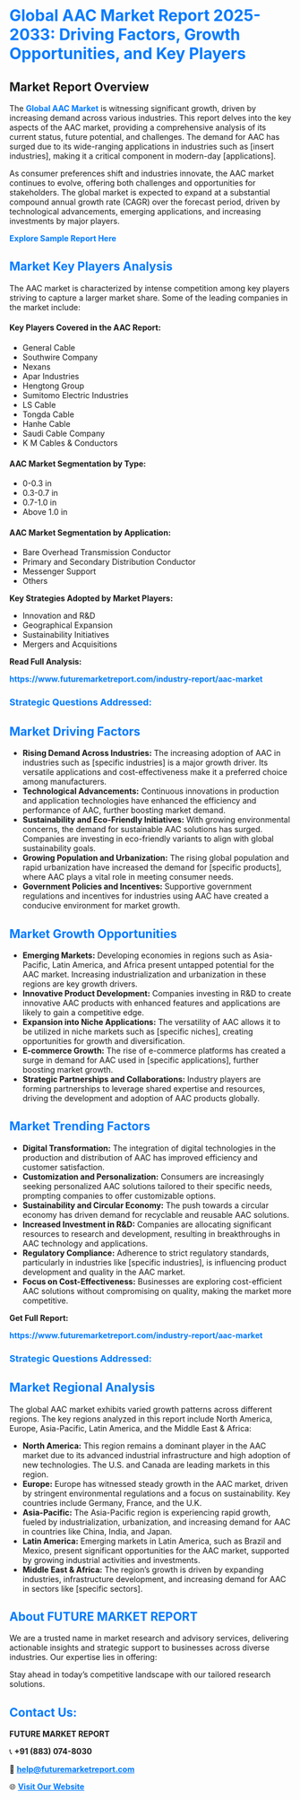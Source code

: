 <h1 style="color: #007BFF;">Global AAC Market Report 2025-2033: Driving Factors, Growth Opportunities, and Key Players</h1>

<section id="overview">
<h2>Market Report Overview</h2>
<p>The <a href="https://www.futuremarketreport.com/industry-report/aac-market" style="color: #007BFF; text-decoration: none;"><strong>Global AAC Market</strong></a> is witnessing significant growth, driven by increasing demand across various industries. This report delves into the key aspects of the AAC market, providing a comprehensive analysis of its current status, future potential, and challenges. The demand for AAC has surged due to its wide-ranging applications in industries such as [insert industries], making it a critical component in modern-day [applications].</p>
<p>As consumer preferences shift and industries innovate, the AAC market continues to evolve, offering both challenges and opportunities for stakeholders. The global market is expected to expand at a substantial compound annual growth rate (CAGR) over the forecast period, driven by technological advancements, emerging applications, and increasing investments by major players.</p>
</section>

<section id="overview">
<p><a href="https://www.futuremarketreport.com/request-sample/reportId=47260" style="color: #007BFF; text-decoration: none;"><strong>Explore Sample Report Here</strong></a></p>
</section>

<section id="key-players">
<h2 style="color: #007BFF;">Market Key Players Analysis</h2>
<p>The AAC market is characterized by intense competition among key players striving to capture a larger market share. Some of the leading companies in the market include:</p>
<h4>Key Players Covered in the AAC Report:</h4>
<ul><li>General Cable</li><li>Southwire Company</li><li>Nexans</li><li>Apar Industries</li><li>Hengtong Group</li><li>Sumitomo Electric Industries</li><li>LS Cable</li><li>Tongda Cable</li><li>Hanhe Cable</li><li>Saudi Cable Company</li><li>K M Cables &amp; Conductors</li></ul>
<h4>AAC Market Segmentation by Type:</h4>
<ul><li>0-0.3 in</li><li>0.3-0.7 in</li><li>0.7-1.0 in</li><li>Above 1.0 in</li></ul>

<h4>AAC Market Segmentation by Application:</h4>
<ul><li>Bare Overhead Transmission Conductor</li><li>Primary and Secondary Distribution Conductor</li><li>Messenger Support</li><li>Others</li></ul>
<p><strong>Key Strategies Adopted by Market Players:</strong></p>
<ul>
<li>Innovation and R&D</li>
<li>Geographical Expansion</li>
<li>Sustainability Initiatives</li>
<li>Mergers and Acquisitions</li>
</ul>
</section>

<section>
<p><strong>Read Full Analysis: </strong></p><a href="https://www.futuremarketreport.com/industry-report/aac-market" style="color: #007BFF; text-decoration: none;"><strong>https://www.futuremarketreport.com/industry-report/aac-market</strong></a>
<h3 style="color: #007BFF;">Strategic Questions Addressed:</h3>
</section>

<section id="driving-factors">
<h2 style="color: #007BFF;">Market Driving Factors</h2>
<ul>
<li><strong>Rising Demand Across Industries:</strong> The increasing adoption of AAC in industries such as [specific industries] is a major growth driver. Its versatile applications and cost-effectiveness make it a preferred choice among manufacturers.</li>
<li><strong>Technological Advancements:</strong> Continuous innovations in production and application technologies have enhanced the efficiency and performance of AAC, further boosting market demand.</li>
<li><strong>Sustainability and Eco-Friendly Initiatives:</strong> With growing environmental concerns, the demand for sustainable AAC solutions has surged. Companies are investing in eco-friendly variants to align with global sustainability goals.</li>
<li><strong>Growing Population and Urbanization:</strong> The rising global population and rapid urbanization have increased the demand for [specific products], where AAC plays a vital role in meeting consumer needs.</li>
<li><strong>Government Policies and Incentives:</strong> Supportive government regulations and incentives for industries using AAC have created a conducive environment for market growth.</li>
</ul>
</section>

<section id="growth-opportunities">
<h2 style="color: #007BFF;">Market Growth Opportunities</h2>
<ul>
<li><strong>Emerging Markets:</strong> Developing economies in regions such as Asia-Pacific, Latin America, and Africa present untapped potential for the AAC market. Increasing industrialization and urbanization in these regions are key growth drivers.</li>
<li><strong>Innovative Product Development:</strong> Companies investing in R&D to create innovative AAC products with enhanced features and applications are likely to gain a competitive edge.</li>
<li><strong>Expansion into Niche Applications:</strong> The versatility of AAC allows it to be utilized in niche markets such as [specific niches], creating opportunities for growth and diversification.</li>
<li><strong>E-commerce Growth:</strong> The rise of e-commerce platforms has created a surge in demand for AAC used in [specific applications], further boosting market growth.</li>
<li><strong>Strategic Partnerships and Collaborations:</strong> Industry players are forming partnerships to leverage shared expertise and resources, driving the development and adoption of AAC products globally.</li>
</ul>
</section>

<section id="trending-factors">
<h2 style="color: #007BFF;">Market Trending Factors</h2>
<ul>
<li><strong>Digital Transformation:</strong> The integration of digital technologies in the production and distribution of AAC has improved efficiency and customer satisfaction.</li>
<li><strong>Customization and Personalization:</strong> Consumers are increasingly seeking personalized AAC solutions tailored to their specific needs, prompting companies to offer customizable options.</li>
<li><strong>Sustainability and Circular Economy:</strong> The push towards a circular economy has driven demand for recyclable and reusable AAC solutions.</li>
<li><strong>Increased Investment in R&D:</strong> Companies are allocating significant resources to research and development, resulting in breakthroughs in AAC technology and applications.</li>
<li><strong>Regulatory Compliance:</strong> Adherence to strict regulatory standards, particularly in industries like [specific industries], is influencing product development and quality in the AAC market.</li>
<li><strong>Focus on Cost-Effectiveness:</strong> Businesses are exploring cost-efficient AAC solutions without compromising on quality, making the market more competitive.</li>
</ul>
</section>

<section>
<p><strong>Get Full Report: </strong></p><a href="https://www.futuremarketreport.com/industry-report/aac-market" style="color: #007BFF; text-decoration: none;"><strong>https://www.futuremarketreport.com/industry-report/aac-market</strong></a>
<h3 style="color: #007BFF;">Strategic Questions Addressed:</h3>
</section>


<section id="regional-analysis">
<h2 style="color: #007BFF;">Market Regional Analysis</h2>
<p>The global AAC market exhibits varied growth patterns across different regions. The key regions analyzed in this report include North America, Europe, Asia-Pacific, Latin America, and the Middle East & Africa:</p>
<ul>
<li><strong>North America:</strong> This region remains a dominant player in the AAC market due to its advanced industrial infrastructure and high adoption of new technologies. The U.S. and Canada are leading markets in this region.</li>
<li><strong>Europe:</strong> Europe has witnessed steady growth in the AAC market, driven by stringent environmental regulations and a focus on sustainability. Key countries include Germany, France, and the U.K.</li>
<li><strong>Asia-Pacific:</strong> The Asia-Pacific region is experiencing rapid growth, fueled by industrialization, urbanization, and increasing demand for AAC in countries like China, India, and Japan.</li>
<li><strong>Latin America:</strong> Emerging markets in Latin America, such as Brazil and Mexico, present significant opportunities for the AAC market, supported by growing industrial activities and investments.</li>
<li><strong>Middle East & Africa:</strong> The region’s growth is driven by expanding industries, infrastructure development, and increasing demand for AAC in sectors like [specific sectors].</li>
</ul>
</section>

<footer>
<h2 style="color: #007BFF;">About FUTURE MARKET REPORT</h2>
<p>We are a trusted name in market research and advisory services, delivering actionable insights and strategic support to businesses across diverse industries. Our expertise lies in offering:</p>

<p>Stay ahead in today’s competitive landscape with our tailored research solutions.</p>

<h2 style="color: #007BFF;">Contact Us:</h2>
<p><strong>FUTURE MARKET REPORT</strong></p>
<p>📞 <strong>+91 (883) 074-8030</strong></p>
<p>📧 <strong><a href="mailto:help@futuremarketreport.com" style="color: #007BFF;">help@futuremarketreport.com</a></strong></p>
<p>🌐 <strong><a href="https://www.futuremarketreport.com/" style="color: #007BFF;">Visit Our Website</a></strong></p>
</footer>
